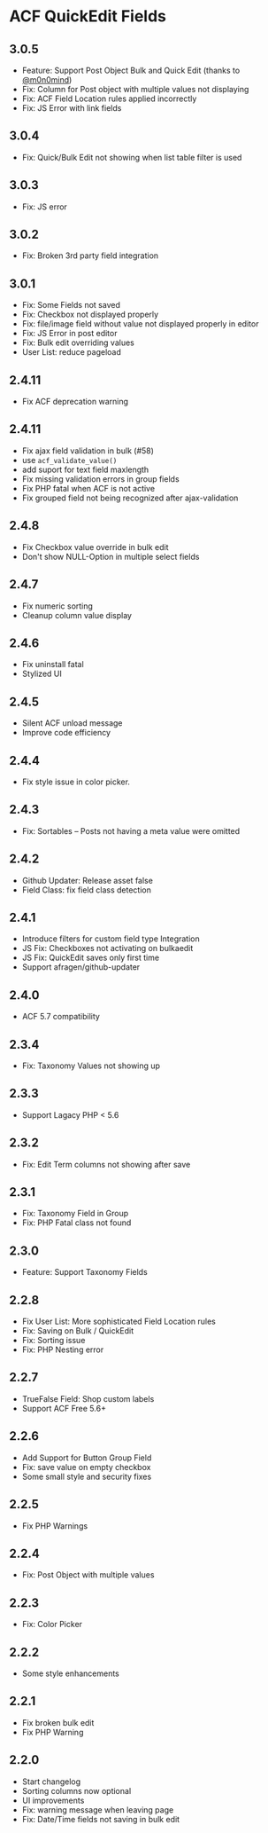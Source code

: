 ACF QuickEdit Fields
====================

3.0.5
-----
 - Feature: Support Post Object Bulk and Quick Edit (thanks to [@m0n0mind](https://github.com/m0n0mind))
 - Fix: Column for Post object with multiple values not displaying
 - Fix: ACF Field Location rules applied incorrectly
 - Fix: JS Error with link fields

3.0.4
-----
 - Fix: Quick/Bulk Edit not showing when list table filter is used

3.0.3
-----
 - Fix: JS error

3.0.2
-----
 - Fix: Broken 3rd party field integration

3.0.1
-----
 - Fix: Some Fields not saved
 - Fix: Checkbox not displayed properly
 - Fix: file/image field without value not displayed properly in editor
 - Fix: JS Error in post editor
 - Fix: Bulk edit overriding values
 - User List: reduce pageload

2.4.11
-----
 - Fix ACF deprecation warning

2.4.11
-----
 - Fix ajax field validation in bulk (#58)
 - use `acf_validate_value()`
 - add suport for text field maxlength
 - Fix missing validation errors in group fields
 - Fix PHP fatal when ACF is not active
 - Fix grouped field not being recognized after ajax-validation

2.4.8
-----
 - Fix Checkbox value override in bulk edit
 - Don't show NULL-Option in multiple select fields

2.4.7
-----
 - Fix numeric sorting
 - Cleanup column value display

2.4.6
-----
 - Fix uninstall fatal
 - Stylized UI

2.4.5
-----
 - Silent ACF unload message
 - Improve code efficiency

2.4.4
-----
 - Fix style issue in color picker.

2.4.3
-----
 - Fix: Sortables – Posts not having a meta value were omitted

2.4.2
-----
 - Github Updater: Release asset false
 - Field Class: fix field class detection

2.4.1
-----
 - Introduce filters for custom field type Integration
 - JS Fix: Checkboxes not activating on bulkaedit
 - JS Fix: QuickEdit saves only first time
 - Support afragen/github-updater

2.4.0
-----
 - ACF 5.7 compatibility

2.3.4
-----
 - Fix: Taxonomy Values not showing up

2.3.3
-----
 - Support Lagacy PHP < 5.6

2.3.2
-----
 - Fix: Edit Term columns not showing after save

2.3.1
-----
 - Fix: Taxonomy Field in Group
 - Fix: PHP Fatal class not found

2.3.0
-----
 - Feature: Support Taxonomy Fields

2.2.8
-----
 - Fix User List: More sophisticated Field Location rules
 - Fix: Saving on Bulk / QuickEdit
 - Fix: Sorting issue
 - Fix: PHP Nesting error

2.2.7
-----
 - TrueFalse Field: Shop custom labels
 - Support ACF Free 5.6+

2.2.6
-----
 - Add Support for Button Group Field
 - Fix: save value on empty checkbox
 - Some small style and security fixes

2.2.5
-----
 - Fix PHP Warnings

2.2.4
-----
 - Fix: Post Object with multiple values

2.2.3
-----
 - Fix: Color Picker

2.2.2
-----
 - Some style enhancements

2.2.1
-----
 - Fix broken bulk edit
 - Fix PHP Warning

2.2.0
-----
 - Start changelog
 - Sorting columns now optional
 - UI improvements
 - Fix: warning message when leaving page
 - Fix: Date/Time fields not saving in bulk edit
